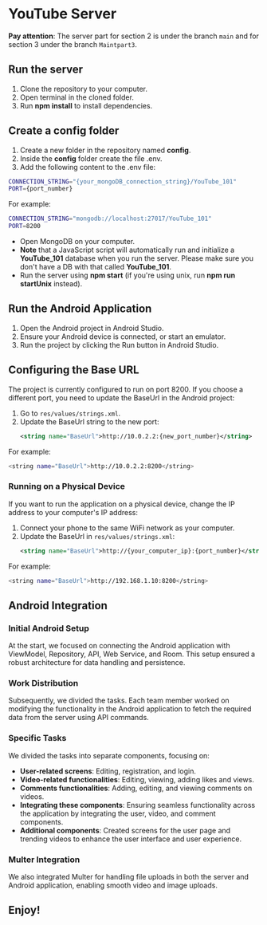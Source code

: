 # YouTube Server


__Pay attention__: The server part for section 2 is under the branch `main` and for section 3 under the branch `Maintpart3`.

## Run the server
1. Clone the repository to your computer.
2. Open terminal in the cloned folder.
3. Run __npm install__ to install dependencies.

## Create a config folder
1. Create a new folder in the repository named __config__.
2. Inside the __config__ folder create the file .env.
3. Add the following content to the .env file:
  ```bash
  CONNECTION_STRING="{your_mongoDB_connection_string}/YouTube_101"
  PORT={port_number}
  ```
For example:
  ```bash
  CONNECTION_STRING="mongodb://localhost:27017/YouTube_101"
  PORT=8200
  ```

* Open MongoDB on your computer.
* __Note__ that a JavaScript script will automatically run and initialize a __YouTube_101__ database when you run the server. Please make sure you don't have a DB with that called __YouTube_101__.
* Run the server using __npm start__ (if you're using unix, run __npm run startUnix__ instead).

## Run the Android Application

1. Open the Android project in Android Studio.
2. Ensure your Android device is connected, or start an emulator.
3. Run the project by clicking the Run button in Android Studio.

## Configuring the Base URL

The project is currently configured to run on port 8200. If you choose a different port, you need to update the BaseUrl in the Android project:

1. Go to `res/values/strings.xml`.
2. Update the BaseUrl string to the new port:
   ```xml
   <string name="BaseUrl">http://10.0.2.2:{new_port_number}</string>
For example:
  ```bash
<string name="BaseUrl">http://10.0.2.2:8200</string>
  ```
### Running on a Physical Device

If you want to run the application on a physical device, change the IP address to your computer's IP address:

1. Connect your phone to the same WiFi network as your computer.
2. Update the BaseUrl in `res/values/strings.xml`:
   ```xml
   <string name="BaseUrl">http://{your_computer_ip}:{port_number}</string>
For example:

  ```bash
<string name="BaseUrl">http://192.168.1.10:8200</string>
  ```

## Android Integration

### Initial Android Setup
At the start, we focused on connecting the Android application with ViewModel, Repository, API, Web Service, and Room. This setup ensured a robust architecture for data handling and persistence.

### Work Distribution
Subsequently, we divided the tasks. Each team member worked on modifying the functionality in the Android application to fetch the required data from the server using API commands.

### Specific Tasks
We divided the tasks into separate components, focusing on:

* __User-related screens__: Editing, registration, and login.
* __Video-related functionalities__: Editing, viewing, adding likes and views.
* __Comments functionalities__: Adding, editing, and viewing comments on videos.
* __Integrating these components__: Ensuring seamless functionality across the application by integrating the user, video, and comment components.
* __Additional components__: Created screens for the user page and trending videos to enhance the user interface and user experience.

### Multer Integration
We also integrated Multer for handling file uploads in both the server and Android application, enabling smooth video and image uploads.


## Enjoy!



